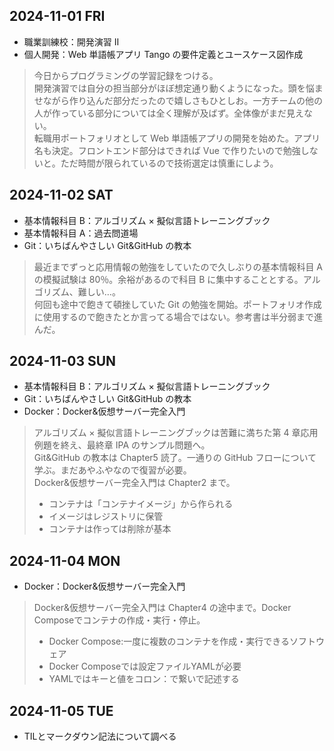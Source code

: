 ## 2024-11-01 FRI 
- 職業訓練校：開発演習 II 
- 個人開発：Web 単語帳アプリ Tango の要件定義とユースケース図作成  
> 今日からプログラミングの学習記録をつける。  
> 開発演習では自分の担当部分がほぼ想定通り動くようになった。頭を悩ませながら作り込んだ部分だったので嬉しさもひとしお。一方チームの他の人が作っている部分については全く理解が及ばず。全体像がまだ見えない。  
> 転職用ポートフォリオとして Web 単語帳アプリの開発を始めた。アプリ名も決定。フロントエンド部分はできれば Vue で作りたいので勉強しないと。ただ時間が限られているので技術選定は慎重にしよう。

## 2024-11-02 SAT 
- 基本情報科目 B：アルゴリズム × 擬似言語トレーニングブック
- 基本情報科目 A：過去問道場
- Git：いちばんやさしい Git&GitHub の教本
> 最近までずっと応用情報の勉強をしていたので久しぶりの基本情報科目 A の模擬試験は 80％。余裕があるので科目 B に集中することとする。アルゴリズム、難しい…。  
> 何回も途中で飽きて頓挫していた Git の勉強を開始。ポートフォリオ作成に使用するので飽きたとか言ってる場合ではない。参考書は半分弱まで進んだ。

## 2024-11-03 SUN  
- 基本情報科目 B：アルゴリズム × 擬似言語トレーニングブック
- Git：いちばんやさしい Git&GitHub の教本
- Docker：Docker&仮想サーバー完全入門
> アルゴリズム × 擬似言語トレーニングブックは苦難に満ちた第 4 章応用例題を終え、最終章 IPA のサンプル問題へ。  
> Git&GitHub の教本は Chapter5 読了。一通りの GitHub フローについて学ぶ。まだあやふやなので復習が必要。  
> Docker&仮想サーバー完全入門は Chapter2 まで。
> - コンテナは「コンテナイメージ」から作られる
> - イメージはレジストリに保管
> - コンテナは作っては削除が基本

## 2024-11-04 MON 
- Docker：Docker&仮想サーバー完全入門
> Docker&仮想サーバー完全入門は Chapter4 の途中まで。Docker Composeでコンテナの作成・実行・停止。  
> - Docker Compose:一度に複数のコンテナを作成・実行できるソフトウェア
> - Docker Composeでは設定ファイルYAMLが必要
> - YAMLではキーと値をコロン：で繋いで記述する

## 2024-11-05 TUE
- TILとマークダウン記法について調べる
